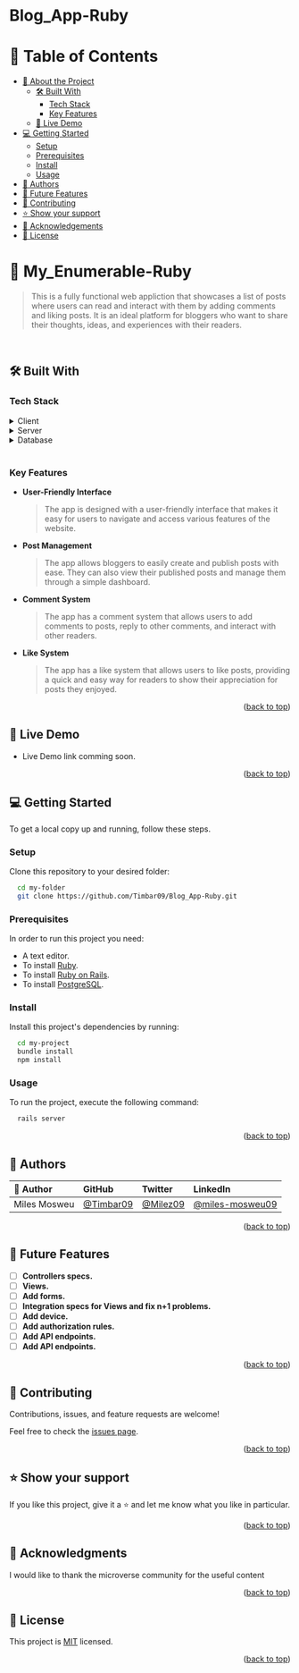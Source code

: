# Blog_App-Ruby

<a name="readme-top"></a>

# 📗 Table of Contents

- [📖 About the Project](#about-project)
  - [🛠 Built With](#built-with)
    - [Tech Stack](#tech-stack)
    - [Key Features](#key-features)
  - [🚀 Live Demo](#live-demo)
- [💻 Getting Started](#getting-started)
  - [Setup](#setup)
  - [Prerequisites](#prerequisites)
  - [Install](#install)
  - [Usage](#usage)
- [👥 Authors](#authors)
- [🔭 Future Features](#future-features)
- [🤝 Contributing](#contributing)
- [⭐️ Show your support](#support)
- [🙏 Acknowledgements](#acknowledgements)
- [📝 License](#license)

# 📖 My_Enumerable-Ruby <a name="about-project"></a>

> This is a fully functional web appliction that showcases a list of posts where users can read and interact with them by adding comments and liking posts. It is an ideal platform for bloggers who want to share their thoughts, ideas, and experiences with their readers.

<br/>

## 🛠 Built With <a name="built-with"></a>

### Tech Stack <a name="tech-stack"></a>

<details>
  <summary>Client</summary>
  <ul>
    <li><a href="https://www.w3schools.com/html/">HTML</a></li>
    <li><a href="https://www.w3schools.com/css/css_intro.asp">CSS</a></li>
  </ul>
</details>

<details>
  <summary>Server</summary>
  <ul>
    <li><a href="https://rubyonrails.org/">Rails</a></li>
  </ul>
</details>

<details>
<summary>Database</summary>
  <ul>
    <li><a href="https://www.postgresql.org/">PostgreSQL</a></li>
  </ul>
</details>

<br/>

### Key Features <a name="key-features"></a>

- **User-Friendly Interface**

  > The app is designed with a user-friendly interface that makes it easy for users to navigate and access various features of the website.

- **Post Management**

  > The app allows bloggers to easily create and publish posts with ease. They can also view their published posts and manage them through a simple dashboard.

- **Comment System**

  > The app has a comment system that allows users to add comments to posts, reply to other comments, and interact with other readers.

- **Like System**
  > The app has a like system that allows users to like posts, providing a quick and easy way for readers to show their appreciation for posts they enjoyed.

<p align="right">(<a href="#readme-top">back to top</a>)</p>

## 🚀 Live Demo <a name="live-demo"></a>

- Live Demo link comming soon.

<p align="right">(<a href="#readme-top">back to top</a>)</p>

## 💻 Getting Started <a name="getting-started"></a>

To get a local copy up and running, follow these steps.

### Setup

Clone this repository to your desired folder:

```sh
  cd my-folder
  git clone https://github.com/Timbar09/Blog_App-Ruby.git
```

### Prerequisites

In order to run this project you need:

- A text editor.
- To install [Ruby](https://www.ruby-lang.org/en/documentation/installation/).
- To install [Ruby on Rails](https://rubyonrails.org/).
- To install [PostgreSQL](https://www.postgresql.org/).

### Install

Install this project's dependencies by running:

```sh
  cd my-project
  bundle install
  npm install
```

### Usage

To run the project, execute the following command:

```sh
  rails server
```

<p align="right">(<a href="#readme-top">back to top</a>)</p>

<!-- AUTHORS -->

## 👥 Authors <a name="authors"></a>

| 👤 Author | GitHub | Twitter | LinkedIn |
| :-- | :-- | :-- | :-- |
| Miles Mosweu | [@Timbar09](https://github.com/Timbar09) | [@Milez09](https://twitter.com/Milez09) | [@miles-mosweu09](https://www.linkedin.com/in/miles-mosweu09) |

<p align="right">(<a href="#readme-top">back to top</a>)</p>

## 🔭 Future Features <a name="future-features"></a>

- [ ] **Controllers specs.**
- [ ] **Views.**
- [ ] **Add forms.**
- [ ] **Integration specs for Views and fix n+1 problems.**
- [ ] **Add device.**
- [ ] **Add authorization rules.**
- [ ] **Add API endpoints.**
- [ ] **Add API endpoints.**

<p align="right">(<a href="#readme-top">back to top</a>)</p>

## 🤝 Contributing <a name="contributing"></a>

Contributions, issues, and feature requests are welcome!

Feel free to check the [issues page](https://github.com/Timbar09/Blog_App-Ruby/issues).

<p align="right">(<a href="#readme-top">back to top</a>)</p>

## ⭐️ Show your support <a name="support"></a>

If you like this project, give it a ⭐️ and let me know what you like in particular.

<p align="right">(<a href="#readme-top">back to top</a>)</p>

<!-- ACKNOWLEDGEMENTS -->

## 🙏 Acknowledgments <a name="acknowledgements"></a>

I would like to thank the microverse community for the useful content

<p align="right">(<a href="#readme-top">back to top</a>)</p>

## 📝 License <a name="license"></a>

This project is [MIT](./LICENSE) licensed.

<p align="right">(<a href="#readme-top">back to top</a>)</p>
